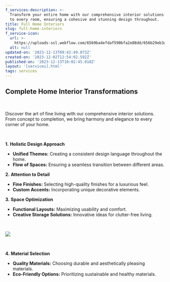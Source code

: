 ```yaml
---
f_services-description: >-
  Transform your entire home with our comprehensive interior solutions. We cater
  to every room, ensuring a cohesive and stunning design throughout.
title: Full Home Interiors
slug: full-home-interiors
f_service-icon:
  url: >-
    https://uploads-ssl.webflow.com/6569ba4efdaf590bfa2e88dd/656b29eb3a3f6e1cc0cc17bf_download%20(19).png
  alt: null
updated-on: '2023-12-13T09:42:49.073Z'
created-on: '2023-12-02T12:54:02.592Z'
published-on: '2023-12-13T10:02:45.018Z'
layout: '[services].html'
tags: services
---
```


**Complete Home Interior Transformations**
------------------------------------------

‍

Discover the art of fine living with our comprehensive interior solutions. From concept to completion, we bring harmony and elegance to every corner of your home.

‍

**1.** **Holistic Design Approach**

*   **Unified Themes:** Creating a consistent design language throughout the home.
*   **Flow of Spaces:** Ensuring a seamless transition between different areas.

**2.** **Attention to Detail**

*   **Fine Finishes:** Selecting high-quality finishes for a luxurious feel.
*   **Custom Accents:** Incorporating unique decorative elements.

**3.** **Space Optimization**

*   **Functional Layouts:** Maximizing usability and comfort.
*   **Creative Storage Solutions:** Innovative ideas for clutter-free living.

‍

![](https://uploads-ssl.webflow.com/6569ba4efdaf590bfa2e88dd/65797a45b7012ce767a878d1_living-room-with-blue-sofa-gold-coffee-table-min.jpg)

‍

**4.** **Material Selection**

*   **Quality Materials:** Choosing durable and aesthetically pleasing materials.
*   **Eco-Friendly Options:** Prioritizing sustainable and healthy materials.
